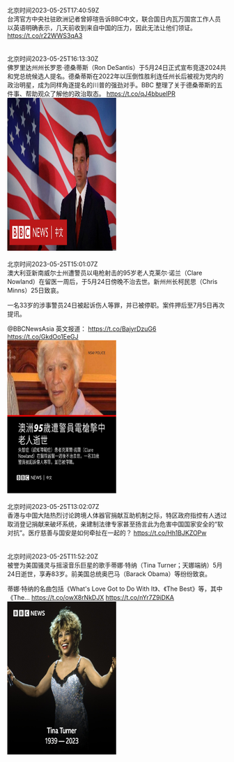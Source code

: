 北京时间2023-05-25T17:40:59Z<br>台湾官方中央社驻欧洲记者曾婷瑄告诉BBC中文，联合国日内瓦万国宫工作人员以英语明确表示，几天前收到来自中国的压力，因此无法让他们领证。 https://t.co/r22WWS3qA3<br><br><br>北京时间2023-05-25T16:13:30Z<br>佛罗里达州州长罗恩·德桑蒂斯（Ron DeSantis）于5月24日正式宣布竞逐2024共和党总统候选人提名。德桑蒂斯在2022年以压倒性胜利连任州长后被视为党内的政治明星，成为同样角逐提名的川普的强劲对手。BBC 整理了关于德桑蒂斯的五件事、帮助观众了解他的政治取态。 https://t.co/qJ4bbuelPR<br><img src='/temp/video/2023/u-Month-5/az-Day-25/bbcchinese/1661646659112034305_0.jpg' width='250' height='350'><br><br>北京时间2023-05-25T15:01:07Z<br>澳大利亚新南威尔士州遭警员以电枪射击的95岁老人克莱尔·诺兰（Clare Nowland）在留医一周后，于5月24日傍晚不治去世。新州州长柯民思（Chris Minns）25日致哀。

一名33岁的涉事警员24日被起诉伤人等罪，并已被停职。案件押后至7月5日再次提讯。

@BBCNewsAsia 英文报道： https://t.co/BajyrDzuG6 https://t.co/GkdOo1EeGJ<br><img src='/temp/image/2023/u-Month-5/1661628445053317120_0.jpg' width='250' height='350'><br><br>北京时间2023-05-25T13:02:07Z<br>香港与中国大陆热烈讨论跨境人体器官捐献互助机制之际，特区政府指控有人透过取消登记捐献来破坏系统，亲建制法律专家甚至扬言此为危害中国国家安全的“软对抗”。医疗慈善与国安是如何牵扯在一起的？ https://t.co/Hh1BJKZOPw<br><br><br>北京时间2023-05-25T11:52:20Z<br>被誉为美国骚灵与摇滚音乐巨星的歌手蒂娜·特纳（Tina Turner；天娜端纳）5月24日逝世，享寿83岁。前美国总统奥巴马（Barack Obama）等纷纷致哀。

蒂娜·特纳的名曲包括《What's Love Got to Do With It》、《The Best》等，其中《The… https://t.co/owX8rNkDJX https://t.co/nYr7Z9iDKA<br><img src='/temp/image/2023/u-Month-5/1661580936172142592_0.jpg' width='250' height='350'><br><br>